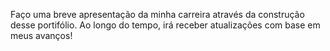 Faço uma breve apresentação da minha carreira através da construção desse portifólio.
Ao longo do tempo, irá receber atualizações com base em meus avanços! 
